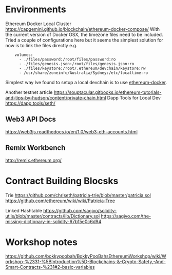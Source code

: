 # Environments

Ethereum Docker Local Cluster
https://capgemini.github.io/blockchain/ethereum-docker-compose/
With the current version of Docker OSX, the timezone files need to be included. Tried a couple of configurations here
but it seems the simplest solution for now is to link the files directly e.g.

```
    volumes:
      - ./files/password:/root/files/password:ro
      - ./files/genesis.json:/root/files/genesis.json:ro
      - ./files/keystore:/root/.ethereum/devchain/keystore:rw
      - /usr/share/zoneinfo/Australia/Sydney:/etc/localtime:ro
```

Simplest way Ive found to setup a local devchain is to use [ethereum-docker](https://github.com/Capgemini-AIE/ethereum-docker).

Another testnet article
https://souptacular.gitbooks.io/ethereum-tutorials-and-tips-by-hudson/content/private-chain.html
Dapp Tools for Local Dev
https://dapp.tools/seth/

## Web3 API Docs
https://web3js.readthedocs.io/en/1.0/web3-eth-accounts.html

## Remix Workbench
http://remix.ethereum.org/

# Contract Building Blocsks

Trie
https://github.com/chriseth/patricia-trie/blob/master/patricia.sol
https://github.com/ethereum/wiki/wiki/Patricia-Tree

Linked Hashtable
https://github.com/sagivo/solidity-utils/blob/master/contracts/lib/Dictionary.sol
https://sagivo.com/the-missing-dictionary-in-solidity-67b15e0c6d94

# Workshop notes

https://github.com/bokkypoobah/BokkyPooBahsEthereumWorkshop/wiki/Workshop-%2331-%5BIntroduction%5D-Blockchains-&-Crypto-Safety,-And-Smart-Contracts-%231#2-basic-variables
